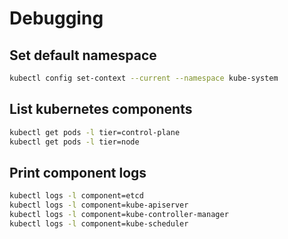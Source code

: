 # Debugging

## Set default namespace

```bash
kubectl config set-context --current --namespace kube-system
```

## List kubernetes components

```bash
kubectl get pods -l tier=control-plane
kubectl get pods -l tier=node
```

## Print component logs

```bash
kubectl logs -l component=etcd
kubectl logs -l component=kube-apiserver
kubectl logs -l component=kube-controller-manager
kubectl logs -l component=kube-scheduler
```